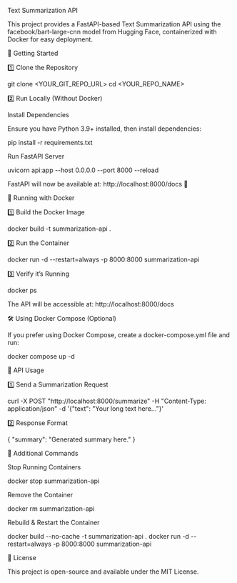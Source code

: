 Text Summarization API

This project provides a FastAPI-based Text Summarization API using the facebook/bart-large-cnn model from Hugging Face, containerized with Docker for easy deployment.

🚀 Getting Started

1️⃣ Clone the Repository

git clone <YOUR_GIT_REPO_URL>
cd <YOUR_REPO_NAME>

2️⃣ Run Locally (Without Docker)

Install Dependencies

Ensure you have Python 3.9+ installed, then install dependencies:

pip install -r requirements.txt

Run FastAPI Server

uvicorn api:app --host 0.0.0.0 --port 8000 --reload

FastAPI will now be available at: http://localhost:8000/docs 🚀

🐳 Running with Docker

1️⃣ Build the Docker Image

docker build -t summarization-api .

2️⃣ Run the Container

docker run -d --restart=always -p 8000:8000 summarization-api

3️⃣ Verify it’s Running

docker ps

The API will be accessible at: http://localhost:8000/docs

🛠 Using Docker Compose (Optional)

If you prefer using Docker Compose, create a docker-compose.yml file and run:

docker compose up -d

📡 API Usage

1️⃣ Send a Summarization Request

curl -X POST "http://localhost:8000/summarize" -H "Content-Type: application/json" -d '{"text": "Your long text here..."}'

2️⃣ Response Format

{
  "summary": "Generated summary here."
}

📌 Additional Commands

Stop Running Containers

docker stop summarization-api

Remove the Container

docker rm summarization-api

Rebuild & Restart the Container

docker build --no-cache -t summarization-api .
docker run -d --restart=always -p 8000:8000 summarization-api

📜 License

This project is open-source and available under the MIT License.
